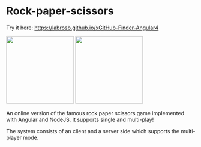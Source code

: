 # Rock-paper-scissors

Try it here: https://labrosb.github.io/xGitHub-Finder-Angular4
<p>
  <img src="https://www.labrosb.com/project-thumbs/rock-paper-scissors.PNG" height="180px" />
  <img src="https://www.labrosb.com/project-thumbs/rock-paper-scissors2.PNG" height="180px" />
</p>

An online version of the famous rock paper scissors game implemented with Angular and NodeJS. It supports single and multi-play!

The system consists of an client and a server side which supports the multi-player mode.
